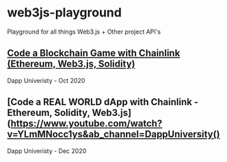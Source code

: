 # web3js-playground
Playground for all things Web3.js + Other project API's

## [Code a Blockchain Game with Chainlink (Ethereum, Web3.js, Solidity)](https://www.youtube.com/watch?v=YzCbaR15Xi4&ab_channel=DappUniversity)
Dapp Univeristy - Oct 2020


## [Code a REAL WORLD dApp with Chainlink - Ethereum, Solidity, Web3.js](https://www.youtube.com/watch?v=YLmMNocc1ys&ab_channel=DappUniversity()
Dapp Univeristy - Dec 2020
